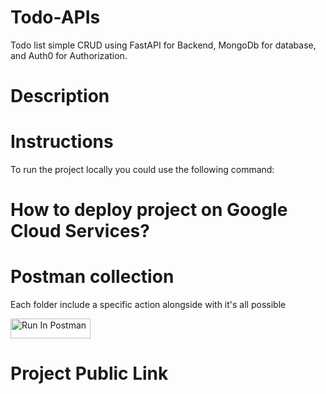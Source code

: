 # Todo-APIs
Todo list simple CRUD using FastAPI for Backend, MongoDb for database, and Auth0 for Authorization.

# Description



# Instructions
To run the project locally you could use the following command:

# How to deploy project on Google Cloud Services?




# Postman collection
Each folder include a specific action alongside with it's all possible 

[<img src="https://run.pstmn.io/button.svg" alt="Run In Postman" style="width: 128px; height: 32px;">](https://app.getpostman.com/run-collection/34871237-eda7ac29-e344-475a-b721-a83f0267d569?action=collection%2Ffork&source=rip_markdown&collection-url=entityId%3D34871237-eda7ac29-e344-475a-b721-a83f0267d569%26entityType%3Dcollection%26workspaceId%3D85bfcce8-cee8-4e40-9e54-7c30313fb904)


# Project Public Link

